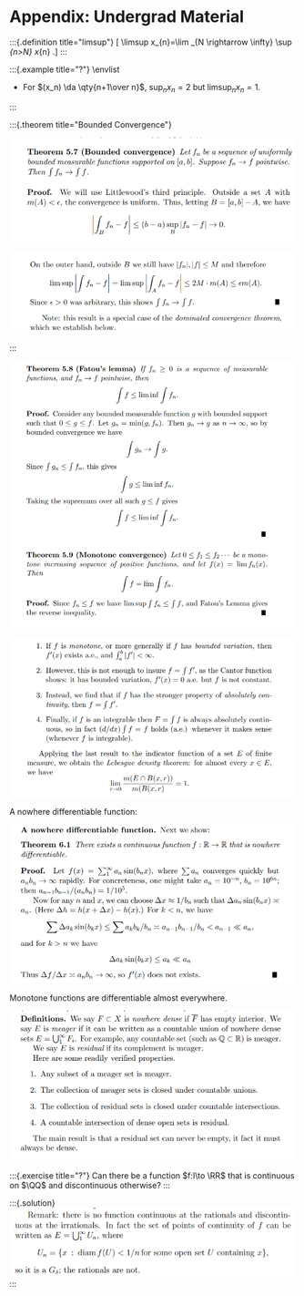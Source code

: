 # Appendix: Undergrad Material



:::{.definition title="limsup"}
\[
\limsup x_{n}=\lim _{N \rightarrow \infty} \sup _{n>N} x_{n}
.\]
:::


:::{.example title="?"}
\envlist

- For $(x_n) \da \qty{n+1\over n}$, $\sup_n x_n = 2$ but $\limsup_n x_n = 1$.

:::



:::{.theorem title="Bounded Convergence"}


![](figures/2021-10-29_16-43-30.png)


![](figures/2021-10-29_16-43-43.png)

:::


![](figures/2021-10-29_16-51-23.png)

![](figures/2021-10-29_16-55-00.png)

A nowhere differentiable function:


![](figures/2021-10-29_16-57-12.png)

Monotone functions are differentiable almost everywhere.


![](figures/2021-10-29_17-28-39.png)


:::{.exercise title="?"}
Can there be a function $f:I\to \RR$ that is continuous on $\QQ$ and discontinuous otherwise?
:::


:::{.solution}
![](figures/2021-10-29_18-23-37.png)
:::


